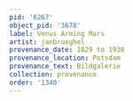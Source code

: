 ```yaml
---
pid: '6267'
object_pid: '3678'
label: Venus Arming Mars
artist: janbrueghel
provenance_date: 1829 to 1930
provenance_location: Potsdam
provenance_text: Bildgalerie
collection: provenance
order: '1340'
---
```

